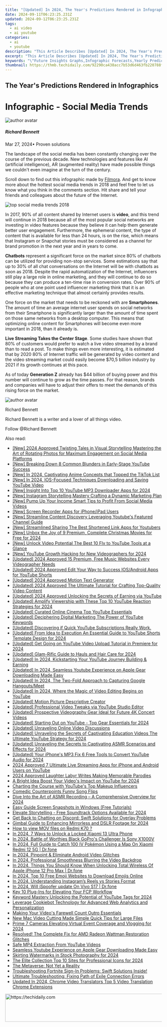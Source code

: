```yaml
---
title: "[Updated] In 2024, The Year's Predictions Rendered in Infographics"
date: 2024-09-11T06:23:25.231Z
updated: 2024-09-12T06:23:25.231Z
tags:
  - ai video
  - ai youtube
categories:
  - ai
  - youtube
description: "This Article Describes [Updated] In 2024, The Year's Predictions Rendered in Infographics"
excerpt: "This Article Describes [Updated] In 2024, The Year's Predictions Rendered in Infographics"
keywords: "\"Future Insights Graphs,Infographic Forecasts,Yearly Prediction Visuals,Trend Analytics Charts,Data-Driven Projections,InfoGraphic Year View,Annual Predictions Charted\""
thumbnail: https://thmb.techidaily.com/92290ca438acc7b53d6d463fb220788f23c7aae03036a5859c384dd9ace3b529.jpg
---
```


## The Year's Predictions Rendered in Infographics

# Infographic - Social Media Trends

![author avatar](https://images.wondershare.com/filmora/article-images/richard-bennett.jpg)

##### Richard Bennett

 Mar 27, 2024• Proven solutions

The landscape of the social media has been constantly changing over the course of the previous decade. New technologies and features like AI (artificial intelligence), AR (augmented reality) have made possible things we couldn't even imagine at the turn of the century.

Scroll down to find out this infographic made by [Filmora](https://tools.techidaily.com/wondershare/filmora/download/). And get to know more about the hottest social media trends in 2018 and feel free to let us know what you think in the comments section. Hit share and tell your friends and colleagues about the future of the Internet.

![top social media trends 2018](https://images.wondershare.com/filmora/article-images/top-social-media-trends-2018.jpg)

In 2017, 90% of all content shared by Internet users is **video**, and this trend will continue in 2018 because all of the most popular social networks are investing in video features because they believe it can help them generate better user engagement. Furthermore, the ephemeral content, the type of content that is available for less than 24 hours, is on the rise, which means that Instagram or Snapchat stories must be considered as a channel for brand promotion in the next year and in years to come.

**Chatbots** represent a significant force on the market since 80% of chatbots can be utilized for providing non-stop services. Some estimations say that up to 30% of all chat conversations on the Internet will be with chatbots as soon as 2018\. Despite the rapid automatization of the Internet, influencers still play a large role in online marketing, and they will continue to do so because they can produce a ten-time rise in conversion rates. Over 90% of people who at one point used influencer marketing think that it is an effective marketing technique that almost certainly provides results.

One force on the market that needs to be reckoned with are **Smartphones**. The amount of time an average internet user spends on social networks from their Smartphone is significantly larger than the amount of time spent on those same networks from a desktop computer. This means that optimizing online content for Smartphones will become even more important in 2018, than it already is.

**Live Streaming Takes the Center Stage**. Some studies have shown that 80% of customers would prefer to watch a live video streamed by a brand than to read a post. To make things even more interesting, it is estimated that by 2020 80% of Internet traffic will be generated by video content and the video streaming market could easily become $70,5 billion industry by 2021 if its growth continues at this pace.

As of today **Generation Z** already has $44 billion of buying power and this number will continue to grow as the time passes. For that reason, brands and companies will have to adjust their offers to meet the demands of this rising force on the market.

![author avatar](https://images.wondershare.com/filmora/article-images/richard-bennett.jpg)

Richard Bennett

Richard Bennett is a writer and a lover of all things video.

Follow @Richard Bennett


<ins class="adsbygoogle"
     style="display:block"
     data-ad-format="autorelaxed"
     data-ad-client="ca-pub-7571918770474297"
     data-ad-slot="1223367746"></ins>



<ins class="adsbygoogle"
     style="display:block"
     data-ad-client="ca-pub-7571918770474297"
     data-ad-slot="8358498916"
     data-ad-format="auto"
     data-full-width-responsive="true"></ins>

<span class="atpl-alsoreadstyle">Also read:</span>
<div><ul>
<li><a href="https://instagram-videos.techidaily.com/new-2024-approved-twisting-tales-in-visual-storytelling-mastering-the-art-of-rotating-photos-for-maximum-engagement-on-social-media-platforms/"><u>[New] 2024 Approved Twisting Tales in Visual Storytelling Mastering the Art of Rotating Photos for Maximum Engagement on Social Media Platforms</u></a></li>
<li><a href="https://youtube-data.techidaily.com/reaking-down-8-common-blunders-in-early-stage-youtube-success/"><u>[New] Breaking Down 8 Common Blunders in Early-Stage YouTube Success</u></a></li>
<li><a href="https://tiktok-clips.techidaily.com/new-in-2024-captivating-anime-concepts-that-topped-the-tiktok-list/"><u>[New] In 2024, Captivating Anime Concepts that Topped the TikTok List</u></a></li>
<li><a href="https://youtube-data.techidaily.com/n-2024-ios-focused-techniques-downloading-and-saving-youtube-video/"><u>[New] In 2024, IOS-Focused Techniques Downloading and Saving YouTube Video</u></a></li>
<li><a href="https://youtube-data.techidaily.com/nsight-into-top-10-youtube-mp3-downloader-apps-for-2024/"><u>[New] Insight Into Top 10 YouTube MP3 Downloader Apps for 2024</u></a></li>
<li><a href="https://instagram-videos.techidaily.com/new-instagram-storytelling-mastery-crafting-a-dynamic-marketing-plan/"><u>[New] Instagram Storytelling Mastery Crafting a Dynamic Marketing Plan</u></a></li>
<li><a href="https://facebook-video-content.techidaily.com/new-pump-up-your-income-smart-tips-to-profit-from-social-media-videos/"><u>[New] Pump Up Your Income Smart Tips to Profit From Social Media Videos</u></a></li>
<li><a href="https://video-screen-grab.techidaily.com/new-screen-recorder-apps-for-iphoneipad-users/"><u>[New] Screen Recorder Apps for iPhone/iPad Users</u></a></li>
<li><a href="https://youtube-data.techidaily.com/treamline-content-discovery-leveraging-youtubes-featured-channel-guide/"><u>[New] Streamline Content Discovery Leveraging Youtube's Featured Channel Guide</u></a></li>
<li><a href="https://youtube-data.techidaily.com/treamlined-sharing-the-best-shortened-link-apps-for-youtubers/"><u>[New] Streamlined Sharing The Best Shortened Link Apps for Youtubers</u></a></li>
<li><a href="https://youtube-data.techidaily.com/nbox-the-joy-of-9-premium-complete-christmas-movies-for-free-for-2024/"><u>[New] Unbox the Joy of 9 Premium, Complete Christmas Movies for Free for 2024</u></a></li>
<li><a href="https://facebook-record-videos.techidaily.com/new-unlock-video-potential-the-best-10-flv-to-youtube-tools-at-a-glance/"><u>[New] Unlock Video Potential The Best 10 Flv to YouTube Tools at a Glance</u></a></li>
<li><a href="https://youtube-data.techidaily.com/outube-growth-hacking-for-new-videographers-for-2024/"><u>[New] YouTube Growth Hacking for New Videographers for 2024</u></a></li>
<li><a href="https://youtube-data.techidaily.com/ed-2024-approved-15-premium-free-music-websites-every-videographer-needs/"><u>[Updated] 2024 Approved 15 Premium, Free Music Websites Every Videographer Needs</u></a></li>
<li><a href="https://youtube-data.techidaily.com/ed-2024-approved-edit-your-way-to-success-iosandroid-apps-for-youtube-shorts/"><u>[Updated] 2024 Approved Edit Your Way to Success IOS/Android Apps for YouTube Shorts</u></a></li>
<li><a href="https://youtube-data.techidaily.com/ed-2024-approved-motion-text-generator/"><u>[Updated] 2024 Approved Motion Text Generator</u></a></li>
<li><a href="https://screen-activity-recording.techidaily.com/updated-2024-approved-the-ultimate-tutorial-for-crafting-top-quality-video-content/"><u>[Updated] 2024 Approved The Ultimate Tutorial for Crafting Top-Quality Video Content</u></a></li>
<li><a href="https://youtube-data.techidaily.com/ed-2024-approved-unlocking-the-secrets-of-earning-via-youtube/"><u>[Updated] 2024 Approved Unlocking the Secrets of Earning via YouTube</u></a></li>
<li><a href="https://youtube-data.techidaily.com/ed-amplify-viewership-with-these-top-10-youtube-reaction-strategies-for-2024/"><u>[Updated] Amplify Viewership with These Top 10 YouTube Reaction Strategies for 2024</u></a></li>
<li><a href="https://youtube-data.techidaily.com/ed-curated-online-cinema-top-youtube-essentials/"><u>[Updated] Curated Online Cinema Top YouTube Essentials</u></a></li>
<li><a href="https://youtube-data.techidaily.com/ed-deciphering-digital-marketing-the-power-of-youtube-keywords/"><u>[Updated] Deciphering Digital Marketing The Power of YouTube Keywords</u></a></li>
<li><a href="https://youtube-data.techidaily.com/31055958-updated-discovering-if-quick-youtube-subscriptions-really-work/"><u>[Updated] Discovering if Quick YouTube Subscriptions Really Work.</u></a></li>
<li><a href="https://eaxpv-info.techidaily.com/updated-from-idea-to-execution-an-essential-guide-to-youtube-shorts-template-design-for-2024/"><u>[Updated] From Idea to Execution An Essential Guide to YouTube Shorts Template Design for 2024</u></a></li>
<li><a href="https://youtube-data.techidaily.com/ed-get-going-on-youtube-video-upload-tutorial-in-premiere-for-2024/"><u>[Updated] Get Going on YouTube Video Upload Tutorial in Premiere for 2024</u></a></li>
<li><a href="https://youtube-data.techidaily.com/ed-glam-rific-guide-to-hauls-and-hair-care-for-2024/"><u>[Updated] Glam-Rific Guide to Hauls and Hair Care for 2024</u></a></li>
<li><a href="https://youtube-data.techidaily.com/ed-in-2024-kickstarting-your-youtube-journey-building-and-earning/"><u>[Updated] In 2024, Kickstarting Your YouTube Journey Building & Earning</u></a></li>
<li><a href="https://youtube-data.techidaily.com/ed-in-2024-seamless-youtube-experience-on-apple-gear-downloading-made-easy/"><u>[Updated] In 2024, Seamless Youtube Experience on Apple Gear Downloading Made Easy</u></a></li>
<li><a href="https://screen-activity-recording.techidaily.com/updated-in-2024-the-two-fold-approach-to-capturing-google-hangoutsmeet/"><u>[Updated] In 2024, The Two-Fold Approach to Capturing Google Hangouts/Meet</u></a></li>
<li><a href="https://youtube-lab.techidaily.com/ed-in-2024-where-the-magic-of-video-editing-begins-on-youtube/"><u>[Updated] In 2024, Where the Magic of Video Editing Begins on YouTube</u></a></li>
<li><a href="https://youtube-data.techidaily.com/ed-motion-picture-descriptive-creator/"><u>[Updated] Motion Picture Descriptive Creator</u></a></li>
<li><a href="https://youtube-data.techidaily.com/ed-professional-video-tweaks-via-youtube-studio-editor/"><u>[Updated] Professional Video Tweaks via YouTube Studio Editor</u></a></li>
<li><a href="https://extra-approaches.techidaily.com/updated-prospective-videography-gear-ideal-for-future-4k-concert-videos/"><u>[Updated] Prospective Videography Gear Ideal for Future 4K Concert Videos</u></a></li>
<li><a href="https://youtube-data.techidaily.com/ed-starting-out-on-youtube-top-gear-essentials-for-2024/"><u>[Updated] Starting Out on YouTube - Top Gear Essentials for 2024</u></a></li>
<li><a href="https://youtube-tips.techidaily.com/ed-unraveling-online-video-discussions/"><u>[Updated] Unraveling Online Video Discussions</u></a></li>
<li><a href="https://youtube-data.techidaily.com/ed-unraveling-the-secrets-of-captivating-education-videos-the-ultimate-youtube-strategy-for-2024/"><u>[Updated] Unraveling the Secrets of Captivating Education Videos The Ultimate YouTube Strategy for 2024</u></a></li>
<li><a href="https://youtube-data.techidaily.com/ed-unraveling-the-secrets-to-captivating-asmr-scenarios-and-effects-for-2024/"><u>[Updated] Unraveling the Secrets to Captivating ASMR Scenarios and Effects for 2024</u></a></li>
<li><a href="https://youtube-data.techidaily.com/ed-your-iphones-mp3-fix-6-free-tools-to-convert-youtube-audio-for-2024/"><u>[Updated] Your iPhone's MP3 Fix 6 Free Tools to Convert YouTube Audio for 2024</u></a></li>
<li><a href="https://youtube-data.techidaily.com/approved-7-ultimate-live-streaming-apps-for-iphone-and-android-users-on-youtube/"><u>2024 Approved 7 Ultimate Live Streaming Apps for iPhone and Android Users on YouTube</u></a></li>
<li><a href="https://youtube-data.techidaily.com/approved-laughter-labyr-writes-making-memorable-parodies/"><u>2024 Approved Laughter Labyr Writes Making Memorable Parodies</u></a></li>
<li><a href="https://youtube-data.techidaily.com/ght-idea-boost-your-videos-impact-on-youtube-for-2024/"><u>A Bright Idea Boost Your Video's Impact on YouTube for 2024</u></a></li>
<li><a href="https://youtube-data.techidaily.com/ing-the-course-with-youtubes-top-makeup-influencers/"><u>Charting the Course with YouTube's Top Makeup Influencers</u></a></li>
<li><a href="https://youtube-data.techidaily.com/ic-counterpoints-funny-song-flips/"><u>Comedic Counterpoints Funny Song Flips</u></a></li>
<li><a href="https://youtube-data.techidaily.com/into-the-art-of-asmr-recording-a-comprehensive-overview-for-2024/"><u>Dive Into the Art of ASMR Recording – A Comprehensive Overview for 2024</u></a></li>
<li><a href="https://visual-screen-recording.techidaily.com/easy-guide-screen-snapshots-in-windows-free-tutorials/"><u>Easy Guide Screen Snapshots in Windows (Free Tutorials)</u></a></li>
<li><a href="https://youtube-data.techidaily.com/te-storytelling-free-soundtrack-options-available-for-2024/"><u>Elevate Storytelling - Free Soundtrack Options Available for 2024</u></a></li>
<li><a href="https://win-answers.techidaily.com/1723001403806-get-back-to-chatting-on-discord-swift-solutions-for-overlay-problems/"><u>Get Back to Chatting on Discord: Swift Solutions for Overlay Problems</u></a></li>
<li><a href="https://some-techniques.techidaily.com/gimbal-guide-to-enhancing-mirrorless-and-dslr-footage-for-2024/"><u>Gimbal Guide to Enhancing Mirrorless and DSLR Footage for 2024</u></a></li>
<li><a href="https://review-topics.techidaily.com/how-to-view-mov-files-on-redmi-k70-by-aiseesoft-video-converter-play-mov-on-android/"><u>How to view MOV files on Redmi K70 ?</u></a></li>
<li><a href="https://unlock-android.techidaily.com/in-2024-7-ways-to-unlock-a-locked-xiaomi-13-ultra-phone-by-drfone-android/"><u>In 2024, 7 Ways to Unlock a Locked Xiaomi 13 Ultra Phone</u></a></li>
<li><a href="https://fox-info.techidaily.com/in-2024-battle-of-worthies-black-gopros-challenger-is-sony-x1000v/"><u>In 2024, Battle of Worthies Black GoPro's Challenger Is Sony X1000V</u></a></li>
<li><a href="https://android-pokemon-go.techidaily.com/in-2024-full-guide-to-catch-100-iv-pokemon-using-a-map-on-xiaomi-redmi-12-5g-drfone-by-drfone-virtual-android/"><u>In 2024, Full Guide to Catch 100 IV Pokémon Using a Map On Xiaomi Redmi 12 5G | Dr.fone</u></a></li>
<li><a href="https://facebook-videos.techidaily.com/in-2024-pinpoint-and-eliminate-android-video-glitches/"><u>In 2024, Pinpoint & Eliminate Android Video Glitches</u></a></li>
<li><a href="https://desktop-recording.techidaily.com/in-2024-professional-smoothness-blurring-the-video-backdrop/"><u>In 2024, Professional Smoothness Blurring the Video Backdrop</u></a></li>
<li><a href="https://iphone-unlock.techidaily.com/in-2024-things-you-should-know-when-unlocking-total-wireless-of-apple-iphone-12-pro-max-drfone-by-drfone-ios/"><u>In 2024, Things You Should Know When Unlocking Total Wireless Of Apple iPhone 12 Pro Max | Dr.fone</u></a></li>
<li><a href="https://meme-emoji.techidaily.com/in-2024-top-10-free-emoji-websites-to-download-emojis-online/"><u>In 2024, Top 10 Free Emoji Websites to Download Emojis Online</u></a></li>
<li><a href="https://instagram-video-files.techidaily.com/in-2024-understanding-instagrams-reels-vs-stories-format/"><u>In 2024, Understanding Instagram’s Reels vs Stories Format</u></a></li>
<li><a href="https://phone-solutions.techidaily.com/in-2024-will-ispoofer-update-on-vivo-s17-drfone-by-drfone-virtual-android/"><u>In 2024, Will iSpoofer update On Vivo S17 | Dr.fone</u></a></li>
<li><a href="https://fox-boxes.techidaily.com/key-10-plug-ins-for-elevating-your-fcp-workflow/"><u>Key 10 Plug-Ins for Elevating Your FCP Workflow</u></a></li>
<li><a href="https://youtube-data.techidaily.com/rd-mastery-unlocking-the-potential-of-youtube-tags-for-2024/"><u>Keyword Mastery Unlocking the Potential of YouTube Tags for 2024</u></a></li>
<li><a href="https://some-techniques.techidaily.com/leverage-cookiebot-technology-for-advanced-web-analytics-and-personalization/"><u>Leverage Cookiebot Technology for Advanced Web Analytics and Personalization</u></a></li>
<li><a href="https://youtube-data.techidaily.com/g-your-videos-farewell-count-outro-essentials/"><u>Making Your Video's Farewell Count Outro Essentials</u></a></li>
<li><a href="https://ai-video-tools.techidaily.com/new-mac-video-cutting-made-simple-quick-tips-for-large-files/"><u>New Mac Video Cutting Made Simple Quick Tips for Large Files</u></a></li>
<li><a href="https://youtube-zero.techidaily.com/-7-cameras-elevating-virtual-event-coverage-and-vlogging-for-2024/"><u>Prime 7 Cameras Elevating Virtual Event Coverage and Vlogging for 2024</u></a></li>
<li><a href="https://driver-error.techidaily.com/resolved-the-complete-fix-for-amd-radeon-wattman-restoration-glitches/"><u>Resolved! The Complete Fix for AMD Radeon Wattman Restoration Glitches</u></a></li>
<li><a href="https://youtube-data.techidaily.com/mp4-extraction-from-youtube-videos/"><u>Safe MP4 Extraction From YouTube Videos</u></a></li>
<li><a href="https://youtube-data.techidaily.com/ess-youtube-experience-on-apple-gear-downloading-made-easy/"><u>Seamless Youtube Experience on Apple Gear Downloading Made Easy</u></a></li>
<li><a href="https://extra-support.techidaily.com/skirting-watermarks-in-stock-photography-for-2024/"><u>Skirting Watermarks in Stock Photography for 2024</u></a></li>
<li><a href="https://some-skills.techidaily.com/the-elite-collection-top-10-sites-for-professional-icons-for-2024/"><u>The Elite Collection Top 10 Sites for Professional Icons for 2024</u></a></li>
<li><a href="https://tech-haven.techidaily.com/the-metaverse-not-yet-a-reality/"><u>The Metaverse: Not Yet a Reality</u></a></li>
<li><a href="https://win-able.techidaily.com/1723009331984-troubleshooting-fortnite-sign-in-problems-swift-solutions-inside/"><u>Troubleshooting Fortnite Sign-In Problems: Swift Solutions Inside!</u></a></li>
<li><a href="https://win-answers.techidaily.com/ultimate-troubleshooting-fixing-path-of-exile-connection-errors/"><u>Ultimate Troubleshooting: Fixing Path of Exile Connection Errors</u></a></li>
<li><a href="https://ai-video-translation.techidaily.com/updated-in-2024-chrome-video-translators-top-5-video-translation-chrome-extensions/"><u>Updated In 2024, Chrome Video Translators Top 5 Video Translation Chrome Extensions</u></a></li>
</ul></div>





<!-- affiliate ads begin -->
<a href="https://aidotcom.pxf.io/c/5597632/2134499/19576" target="_top" id="2134499">
  <img src="//a.impactradius-go.com/display-ad/19576-2134499" border="0" alt="https://techidaily.com" width="600" height="90"/>
</a>
<img height="0" width="0" src="https://aidotcom.pxf.io/i/5597632/2134499/19576" style="position:absolute;visibility:hidden;" border="0" />
<!-- affiliate ads end -->



